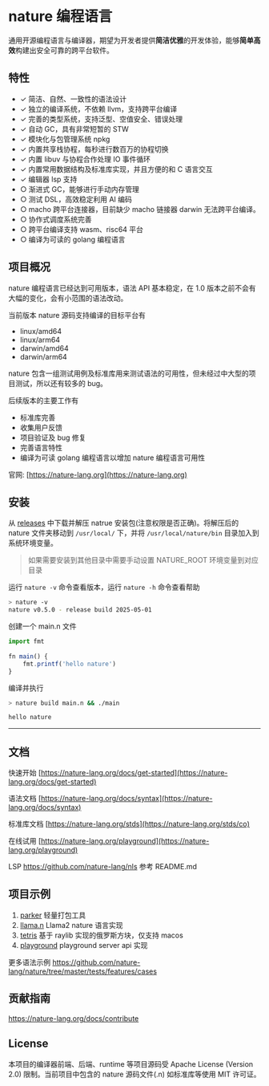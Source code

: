 
#  nature 编程语言

通用开源编程语言与编译器，期望为开发者提供**简洁优雅**的开发体验，能够**简单高效**构建出安全可靠的跨平台软件。


## 特性

- ✓ 简洁、自然、一致性的语法设计
- ✓ 独立的编译系统，不依赖 llvm，支持跨平台编译
- ✓ 完善的类型系统，支持泛型、空值安全、错误处理
- ✓ 自动 GC，具有非常短暂的 STW
- ✓ 模块化与包管理系统 npkg
- ✓ 内置共享栈协程，每秒进行数百万的协程切换
- ✓ 内置 libuv 与协程合作处理 IO 事件循环
- ✓ 内置常用数据结构及标准库实现，并且方便的和 C 语言交互
- ✓ 编辑器 lsp 支持
- ○ 渐进式 GC，能够进行手动内存管理
- ○ 测试 DSL，高效稳定利用 AI 编码
- ○ macho 跨平台连接器，目前缺少 macho 链接器 darwin 无法跨平台编译。
- ○ 协作式调度系统完善
- ○ 跨平台编译支持 wasm、risc64 平台
- ○ 编译为可读的 golang 编程语言

## 项目概况

nature 编程语言已经达到可用版本，语法 API 基本稳定，在 1.0 版本之前不会有大幅的变化，会有小范围的语法改动。

当前版本 nature 源码支持编译的目标平台有
- linux/amd64
- linux/arm64
- darwin/amd64
- darwin/arm64

nature 包含一组测试用例及标准库用来测试语法的可用性，但未经过中大型的项目测试，所以还有较多的 bug。

后续版本的主要工作有
- 标准库完善
- 收集用户反馈
- 项目验证及 bug 修复
- 完善语言特性
- 编译为可读 golang 编程语言以增加 nature 编程语言可用性


官网: [https://nature-lang.org](https://nature-lang.org)

## 安装

从 [releases](https://github.com/nature-lang/nature/releases) 中下载并解压 natrue 安装包(注意权限是否正确)。将解压后的 nature 文件夹移动到 `/usr/local/` 下，并将 `/usr/local/nature/bin` 目录加入到系统环境变量。

> 如果需要安装到其他目录中需要手动设置 NATURE_ROOT 环境变量到对应目录

运行 `nature -v` 命令查看版本，运行 `nature -h` 命令查看帮助

```sh
> nature -v
nature v0.5.0 - release build 2025-05-01
```

创建一个 main.n 文件

```js  
import fmt  
  
fn main() {  
    fmt.printf('hello nature')
}  
```

编译并执行

```sh  
> nature build main.n && ./main  

hello nature
```


---  


## 文档

快速开始 [https://nature-lang.org/docs/get-started](https://nature-lang.org/docs/get-started)

语法文档 [https://nature-lang.org/docs/syntax](https://nature-lang.org/docs/syntax)

标准库文档 [https://nature-lang.org/stds](https://nature-lang.org/stds/co)

在线试用 [https://nature-lang.org/playground](https://nature-lang.org/playground)

LSP  https://github.com/nature-lang/nls 参考 README.md

## 项目示例

1. [parker](https://github.com/weiwenhao/parker) 轻量打包工具
2. [llama.n](https://github.com/weiwenhao/llama.n) Llama2 nature 语言实现
3. [tetris](https://github.com/weiwenhao/tetris) 基于 raylib 实现的俄罗斯方块，仅支持 macos
4. [playground](https://github.com/weiwenhao/playground) playground server api 实现

更多语法示例 https://github.com/nature-lang/nature/tree/master/tests/features/cases

## 贡献指南

https://nature-lang.org/docs/contribute

## License

本项目的编译器前端、后端、runtime 等项目源码受 Apache License (Version 2.0) 限制。当前项目中包含的 nature 源码文件(.n) 如标准库等使用 MIT 许可证。